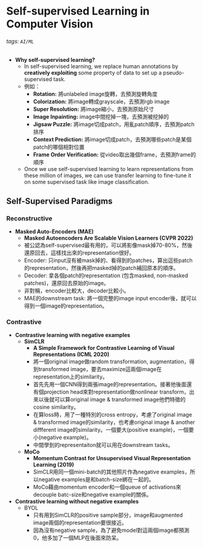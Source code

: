 # Self-supervised Learning in Computer Vision


###### tags: `AI/ML`


- **Why self-supervised learning?**
    - In self-supervised learning, we replace human annotations by **creatively exploiting** some property of data to set up a pseudo-supervised task.
    - 例如：
        - **Rotation:** 將unlabeled image旋轉，去預測旋轉角度
        - **Colorization:** 將image轉成grayscale，去預測rgb image
        - **Super Resolution:** 將image縮小，去預測原始尺寸
        - **Image Inpainting:** image中間挖掉一塊，去預測被挖掉的
        - **Jigsaw Puzzle:** 將image切成patch，用亂patch順序，去預測patch排序
        - **Context Prediction:** 將image切成patch，去預測哪些patch是某個patch的哪個相對位置
        - **Frame Order Verification:** 從video取出幾個frame，去預測frame的順序
    - Once we use self-supervised learning to learn representations from these million of images, we can use transfer learning to fine-tune it on some supervised task like image classification.


## Self-Supervised Paradigms

### Reconstructive
- **Masked Auto-Encoders (MAE)**
    - **Masked Autoencoders Are Scalable Vision Learners (CVPR 2022)**
    - 被公認為self-supervised最有用的，可以將影像mask掉70-80%，然後還原回去，這樣找出來的representation很好。
    - Encoder: 只input沒有被mask掉的、看得到的patches，算出這些patch的representation，然後再把masked掉的patch補回原本的順序。
    - Decoder: 拿各個patch的representation (包含masked, non-masked patches)，還原回去原始的image。
    - 非對稱，encoder比較大，decoder比較小。
    - MAE的downstream task: 將一個完整的image input encoder後，就可以得到一個image的representation。


### Contrastive
- **Contrastive learning with negative examples**
    - **SimCLR**
        - **A Simple Framework for Contrastive Learning of Visual Representations (ICML 2020)**
        - 將一個original image做random transformation, augmentation，得到transformed image，要去maximize這兩個image在representation上的similarity。
        - 首先先用一個CNN得到兩張image的representation。接著他後面還有個projection head來對representation做nonlinear transform，出來以後就可以算original image & transformed image他們特徵的cosine similarity。
        - 在算loss時，用了一種特別的cross entropy，考慮了original image & transformed image的similarity，也考慮original image & another diffferent image的similarity。一個要大(positive example)，一個要小(negative example)。
        - 中間學到的representaiton就可以用在downstream tasks。
    - **MoCo**
        - **Momentum Contrast for Unsupervised Visual Representation Learning (2019)**
        - SimCLR用同一個mini-batch的其他照片作為negative examples，所以negative examples是和batch-size綁在一起的。
        - MoCo藉由momentum encoder和一個queue of activations來decouple batc-size和negative example的關係。
- **Contrastive learning without negative examples**
    - BYOL
        - 只有用到SimCLR的positive sample部分，image和augmented image兩個的representation要很接近。
        - 因為沒有negative sample，為了避免model對這兩個image都預測0，他多加了一個MLP在後面來防呆。